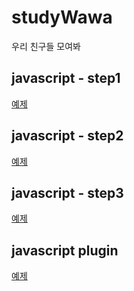 # studyWawa
우리 친구들 모여봐
## javascript - step1
[예제](https://hanjins.github.io/studyWawa/example1.html)

## javascript - step2
[예제](https://hanjins.github.io/studyWawa/example2.html)

## javascript - step3
[예제](https://hanjins.github.io/studyWawa/example3.html)

## javascript plugin
[예제](https://hanjins.github.io/studyWawa/example4.html)